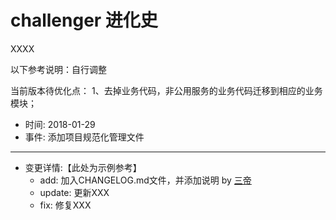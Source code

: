 # challenger 进化史
XXXX
  

以下参考说明：自行调整

当前版本待优化点：
 1、去掉业务代码，非公用服务的业务代码迁移到相应的业务模块；
* 时间: 2018-01-29
* 事件: 添加项目规范化管理文件

-----------------------------------------------------------------------------

* 变更详情:【此处为示例参考】
	* add: 加入CHANGELOG.md文件，并添加说明 by [三帝](sandi@maihaoche.com)
	* update: 更新XXX
	* fix: 修复XXX